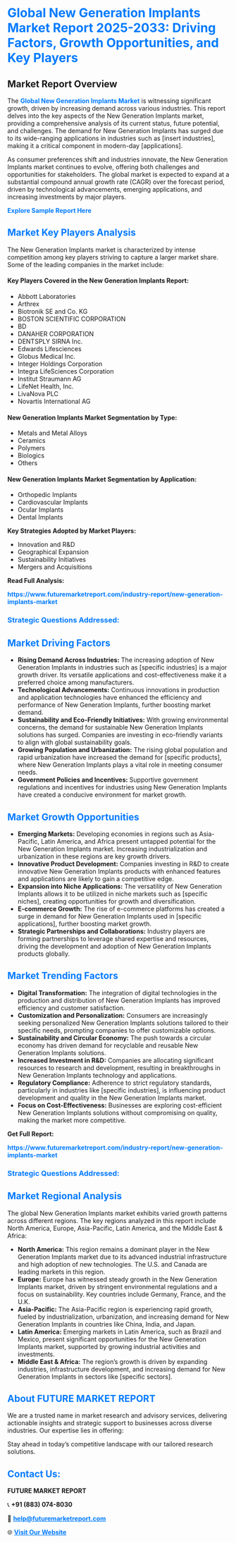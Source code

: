 <h1 style="color: #007BFF;">Global New Generation Implants Market Report 2025-2033: Driving Factors, Growth Opportunities, and Key Players</h1>

<section id="overview">
<h2>Market Report Overview</h2>
<p>The <a href="https://www.futuremarketreport.com/industry-report/new-generation-implants-market" style="color: #007BFF; text-decoration: none;"><strong>Global New Generation Implants Market</strong></a> is witnessing significant growth, driven by increasing demand across various industries. This report delves into the key aspects of the New Generation Implants market, providing a comprehensive analysis of its current status, future potential, and challenges. The demand for New Generation Implants has surged due to its wide-ranging applications in industries such as [insert industries], making it a critical component in modern-day [applications].</p>
<p>As consumer preferences shift and industries innovate, the New Generation Implants market continues to evolve, offering both challenges and opportunities for stakeholders. The global market is expected to expand at a substantial compound annual growth rate (CAGR) over the forecast period, driven by technological advancements, emerging applications, and increasing investments by major players.</p>
</section>

<section id="overview">
<p><a href="https://www.futuremarketreport.com/request-sample/reportId=56237" style="color: #007BFF; text-decoration: none;"><strong>Explore Sample Report Here</strong></a></p>
</section>

<section id="key-players">
<h2 style="color: #007BFF;">Market Key Players Analysis</h2>
<p>The New Generation Implants market is characterized by intense competition among key players striving to capture a larger market share. Some of the leading companies in the market include:</p>
<h4>Key Players Covered in the New Generation Implants Report:</h4>
<ul><li>Abbott Laboratories</li><li>Arthrex</li><li>Biotronik SE and Co. KG</li><li>BOSTON SCIENTIFIC CORPORATION</li><li>BD</li><li>DANAHER CORPORATION</li><li>DENTSPLY SIRNA Inc.</li><li>Edwards Lifesciences</li><li>Globus Medical Inc.</li><li>Integer Holdings Corporation</li><li>Integra LifeSciences Corporation</li><li>Institut Straumann AG</li><li>LifeNet Health, Inc.</li><li>LivaNova PLC</li><li>Novartis International AG</li></ul>
<h4>New Generation Implants Market Segmentation by Type:</h4>
<ul><li>Metals and Metal Alloys</li><li>Ceramics</li><li>Polymers</li><li>Biologics</li><li>Others</li></ul>

<h4>New Generation Implants Market Segmentation by Application:</h4>
<ul><li>Orthopedic Implants</li><li>Cardiovascular Implants</li><li>Ocular Implants</li><li>Dental Implants</li></ul>
<p><strong>Key Strategies Adopted by Market Players:</strong></p>
<ul>
<li>Innovation and R&D</li>
<li>Geographical Expansion</li>
<li>Sustainability Initiatives</li>
<li>Mergers and Acquisitions</li>
</ul>
</section>

<section>
<p><strong>Read Full Analysis: </strong></p><a href="https://www.futuremarketreport.com/industry-report/new-generation-implants-market" style="color: #007BFF; text-decoration: none;"><strong>https://www.futuremarketreport.com/industry-report/new-generation-implants-market</strong></a>
<h3 style="color: #007BFF;">Strategic Questions Addressed:</h3>
</section>

<section id="driving-factors">
<h2 style="color: #007BFF;">Market Driving Factors</h2>
<ul>
<li><strong>Rising Demand Across Industries:</strong> The increasing adoption of New Generation Implants in industries such as [specific industries] is a major growth driver. Its versatile applications and cost-effectiveness make it a preferred choice among manufacturers.</li>
<li><strong>Technological Advancements:</strong> Continuous innovations in production and application technologies have enhanced the efficiency and performance of New Generation Implants, further boosting market demand.</li>
<li><strong>Sustainability and Eco-Friendly Initiatives:</strong> With growing environmental concerns, the demand for sustainable New Generation Implants solutions has surged. Companies are investing in eco-friendly variants to align with global sustainability goals.</li>
<li><strong>Growing Population and Urbanization:</strong> The rising global population and rapid urbanization have increased the demand for [specific products], where New Generation Implants plays a vital role in meeting consumer needs.</li>
<li><strong>Government Policies and Incentives:</strong> Supportive government regulations and incentives for industries using New Generation Implants have created a conducive environment for market growth.</li>
</ul>
</section>

<section id="growth-opportunities">
<h2 style="color: #007BFF;">Market Growth Opportunities</h2>
<ul>
<li><strong>Emerging Markets:</strong> Developing economies in regions such as Asia-Pacific, Latin America, and Africa present untapped potential for the New Generation Implants market. Increasing industrialization and urbanization in these regions are key growth drivers.</li>
<li><strong>Innovative Product Development:</strong> Companies investing in R&D to create innovative New Generation Implants products with enhanced features and applications are likely to gain a competitive edge.</li>
<li><strong>Expansion into Niche Applications:</strong> The versatility of New Generation Implants allows it to be utilized in niche markets such as [specific niches], creating opportunities for growth and diversification.</li>
<li><strong>E-commerce Growth:</strong> The rise of e-commerce platforms has created a surge in demand for New Generation Implants used in [specific applications], further boosting market growth.</li>
<li><strong>Strategic Partnerships and Collaborations:</strong> Industry players are forming partnerships to leverage shared expertise and resources, driving the development and adoption of New Generation Implants products globally.</li>
</ul>
</section>

<section id="trending-factors">
<h2 style="color: #007BFF;">Market Trending Factors</h2>
<ul>
<li><strong>Digital Transformation:</strong> The integration of digital technologies in the production and distribution of New Generation Implants has improved efficiency and customer satisfaction.</li>
<li><strong>Customization and Personalization:</strong> Consumers are increasingly seeking personalized New Generation Implants solutions tailored to their specific needs, prompting companies to offer customizable options.</li>
<li><strong>Sustainability and Circular Economy:</strong> The push towards a circular economy has driven demand for recyclable and reusable New Generation Implants solutions.</li>
<li><strong>Increased Investment in R&D:</strong> Companies are allocating significant resources to research and development, resulting in breakthroughs in New Generation Implants technology and applications.</li>
<li><strong>Regulatory Compliance:</strong> Adherence to strict regulatory standards, particularly in industries like [specific industries], is influencing product development and quality in the New Generation Implants market.</li>
<li><strong>Focus on Cost-Effectiveness:</strong> Businesses are exploring cost-efficient New Generation Implants solutions without compromising on quality, making the market more competitive.</li>
</ul>
</section>

<section>
<p><strong>Get Full Report: </strong></p><a href="https://www.futuremarketreport.com/industry-report/new-generation-implants-market" style="color: #007BFF; text-decoration: none;"><strong>https://www.futuremarketreport.com/industry-report/new-generation-implants-market</strong></a>
<h3 style="color: #007BFF;">Strategic Questions Addressed:</h3>
</section>


<section id="regional-analysis">
<h2 style="color: #007BFF;">Market Regional Analysis</h2>
<p>The global New Generation Implants market exhibits varied growth patterns across different regions. The key regions analyzed in this report include North America, Europe, Asia-Pacific, Latin America, and the Middle East & Africa:</p>
<ul>
<li><strong>North America:</strong> This region remains a dominant player in the New Generation Implants market due to its advanced industrial infrastructure and high adoption of new technologies. The U.S. and Canada are leading markets in this region.</li>
<li><strong>Europe:</strong> Europe has witnessed steady growth in the New Generation Implants market, driven by stringent environmental regulations and a focus on sustainability. Key countries include Germany, France, and the U.K.</li>
<li><strong>Asia-Pacific:</strong> The Asia-Pacific region is experiencing rapid growth, fueled by industrialization, urbanization, and increasing demand for New Generation Implants in countries like China, India, and Japan.</li>
<li><strong>Latin America:</strong> Emerging markets in Latin America, such as Brazil and Mexico, present significant opportunities for the New Generation Implants market, supported by growing industrial activities and investments.</li>
<li><strong>Middle East & Africa:</strong> The region’s growth is driven by expanding industries, infrastructure development, and increasing demand for New Generation Implants in sectors like [specific sectors].</li>
</ul>
</section>

<footer>
<h2 style="color: #007BFF;">About FUTURE MARKET REPORT</h2>
<p>We are a trusted name in market research and advisory services, delivering actionable insights and strategic support to businesses across diverse industries. Our expertise lies in offering:</p>

<p>Stay ahead in today’s competitive landscape with our tailored research solutions.</p>

<h2 style="color: #007BFF;">Contact Us:</h2>
<p><strong>FUTURE MARKET REPORT</strong></p>
<p>📞 <strong>+91 (883) 074-8030</strong></p>
<p>📧 <strong><a href="mailto:help@futuremarketreport.com" style="color: #007BFF;">help@futuremarketreport.com</a></strong></p>
<p>🌐 <strong><a href="https://www.futuremarketreport.com/" style="color: #007BFF;">Visit Our Website</a></strong></p>
</footer>